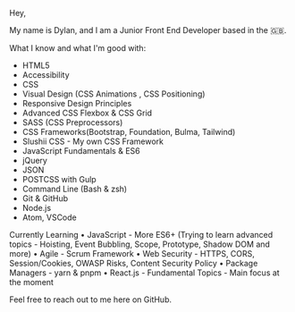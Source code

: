 Hey, 

My name is Dylan, and I am a Junior Front End Developer based in the 🇬🇧.

What I know and what I'm good with:

- HTML5
- Accessibility
- CSS
- Visual Design (CSS Animations , CSS Positioning)
- Responsive Design Principles
- Advanced CSS Flexbox & CSS Grid
- SASS (CSS Preprocessors)
- CSS Frameworks(Bootstrap, Foundation, Bulma, Tailwind)
- Slushii CSS - My own CSS Framework
- JavaScript Fundamentals & ES6
- jQuery
- JSON
- POSTCSS with Gulp
- Command Line (Bash & zsh)
- Git & GitHub
- Node.js
- Atom, VSCode

Currently Learning
• JavaScript - More ES6+ (Trying to learn advanced topics - Hoisting, Event Bubbling, Scope, Prototype, Shadow DOM and more)
• Agile - Scrum Framework
• Web Security - HTTPS, CORS, Session/Cookies, OWASP Risks, Content Security Policy
• Package Managers - yarn & pnpm
• React.js - Fundamental Topics - Main focus at the moment

Feel free to reach out to me here on GitHub.

<!---
DReece-dev/DReece-dev is a ✨ special ✨ repository because its `README.md` (this file) appears on your GitHub profile.
You can click the Preview link to take a look at your changes.
--->
